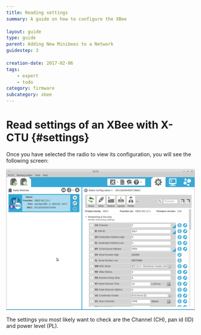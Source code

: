 ```yaml
---
title: Reading settings
summary: A guide on how to configure the XBee

layout: guide
type: guide
parent: Adding New Minibees to a Network
guidestep: 3

creation-date: 2017-02-06
tags:
    - expert
    - todo
category: firmware
subcategory: xbee
---
```



# Read settings of an XBee with X-CTU {#settings}

Once you have selected the radio to view its configuration, you will see the following screen:

![](/img/x-ctu-radio-settings.png)

The settings you most likely want to check are the Channel (CH), pan id (ID) and power level (PL).
